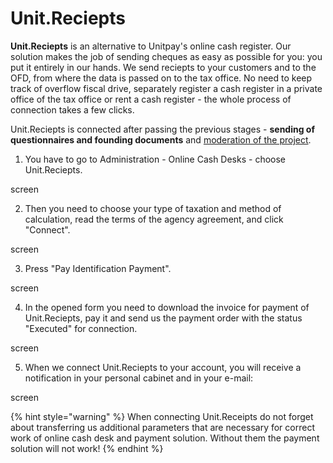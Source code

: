# Unit.Reciepts

**Unit.Reciepts** is an alternative to Unitpay's online cash register. Our solution makes the job of sending cheques as easy as possible for you: you put it entirely in our hands. We send reciepts to your customers and to the OFD, from where the data is passed on to the tax office. No need to keep track of overflow fiscal drive, separately register a cash register in a private office of the tax office or rent a cash register - the whole process of connection takes a few clicks.

Unit.Reciepts is connected after passing the previous stages - **sending of questionnaires and founding documents** and [moderation of the project](https://help.unitpay.ru/v/master/first_steps/adding-project). 

1. You have to go to Administration - Online Cash Desks - choose Unit.Reciepts.

screen

2. Then you need to choose your type of taxation and method of calculation, read the terms of the agency agreement, and click "Connect".

screen

3. Press "Pay Identification Payment".

screen

4. In the opened form you need to download the invoice for payment of Unit.Reciepts, pay it and send us the payment order with the status "Executed" for connection.

screen

5. When we connect Unit.Reciepts to your account, you will receive a notification in your personal cabinet and in your e-mail:

screen

{% hint style="warning" %}
When connecting Unit.Receipts do not forget about transferring us additional parameters that are necessary for correct work of online cash desk and payment solution. Without them the payment solution will not work!
{% endhint %}

